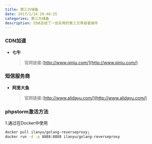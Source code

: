 ```yaml
---
title: 第三方储备
date: 2017/1/14 20:46:25
categories: 第三方储备
description: 归纳总结了一些实用的第三方库或者插件
---
```


### CDN加速
- **七牛**

    >官网链接:[http://www.qiniu.com/](http://www.qiniu.com/)

### 短信服务商
- **阿里大鱼**

    >官网链接:[http://www.alidayu.com/](http://www.alidayu.com/)
    
### phpstorm激活方法
1.通过在Docker中使用
```bash
docker pull ilanyu/golang-reverseproxy;
docker run -d -p 8888:8888 ilanyu/golang-reverseproxy
```

        

        
    